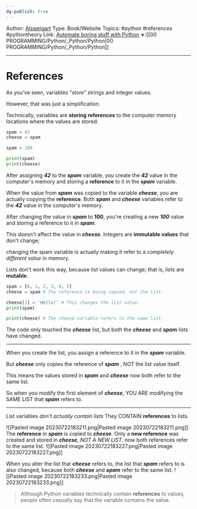 ```yaml
---
dg-publish: true
---
```

Author: [Alsweigart](https://alsweigart.com/)
Type: Book/Website
Topics: #python  #references #pythontheory 
Link: [Automate boring stuff with Python](https://automatetheboringstuff.com/)
∗:[[00 PROGRAMMING/Python/_Python/Python\|00 PROGRAMMING/Python/_Python/Python]]

---
# References
As you’ve seen, variables “_store_” strings and integer values.

However, that was just a simplification.

Technically, variables are __storing references__ to the computer memory locations where the values are stored.

```python
spam = 42
cheese = spam

spam = 100

print(spam)
print(cheese)
```

After assigning ___42___ to the ___spam___ variable, you create the ___42___ value in the computer's memory and storing a __reference__ to it in the ___spam___ variable. 

When the value from ___spam___ was copied to the variable  ___cheese___, you are actually copying the __reference__. Both ___spam___ and ___cheese___ variables refer to the ___42___ value in the computer's memory.

After changing the value in ___spam___ to __100__, you're creating a new ___100___ value and storing a reference to it in ___spam___. 

This doesn't affect the value in ___cheese___. 
Integers are __immutable values__ that don't change;

changing the spam variable is actually making it refer to a _completely different value_ in memory.

Lists don't work this way, because list values can change;
that is, lists are __mutable__. 
```python
spam = [0, 1, 2, 3, 4, 5]
cheese = spam # The reference is being copied, not the list.

cheese[1] = 'Hello!' # This changes the list value.
print(spam)

print(cheese) # The cheese variable refers to the same list.
```

The code only touched the ___cheese___ list, but both the ___cheese___ and ___spam___ lists have changed. 

--- 
When you create the list, you assign a reference to it in the ___spam___ variable.

But ___cheese___ only copies the reference of ___spam___ , NOT the list value itself.

This means the values stored in ___spam___ and ___cheese___ now both refer to the same list.

So when you modify the first element of ___cheese___, YOU ARE modifying the SAME LIST that ___spam___ refers to.

---
List variables _don't actually contain lists_
They CONTAIN __references__ to lists.

![[Pasted image 20230722183211.png\|Pasted image 20230722183211.png]]
The __reference__ in ___spam___ is copied to ___cheese___. Only a __new reference__ was created and stored in ___cheese___, _NOT A NEW LIST_. now both references refer to the same list.
![[Pasted image 20230722183227.png\|Pasted image 20230722183227.png]]

When you alter the list that ___cheese___ refers to, the list that ___spam___ refers to is also changed, because both ___cheese___ and ___spam___ refer to the same list.
![[Pasted image 20230722183233.png\|Pasted image 20230722183233.png]]

> Although Python variables technically contain __references__ to values, people often casually say that the variable contains the value.